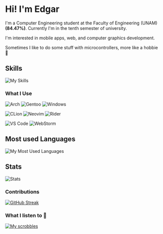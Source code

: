 # Hi! I'm Edgar

I'm a Computer Engineering student at the Faculty of Engineering (UNAM) __(84.47%)__. Currently I'm in the tenth semester of university.

I'm interested in mobile apps, web, and computer graphics development.

Sometimes I like to do some stuff with microcontrollers, more like a hobbie :eyes:

## Skills

![My Skills](https://skillicons.dev/icons?i=cs,dotnet,cpp,python,angular,ts,js,linux&theme=dark)

### What I Use

![Arch](https://img.shields.io/badge/Arch%20Linux-1793D1?logo=arch-linux&logoColor=fff&style=for-the-badge)
![Gentoo](https://img.shields.io/badge/Gentoo-54487A?style=for-the-badge&logo=gentoo&logoColor=white)
![Windows](https://img.shields.io/badge/Windows-0078D6?style=for-the-badge&logo=windows&logoColor=white)

![CLion](https://img.shields.io/badge/CLion-black?style=for-the-badge&logo=clion&logoColor=white)
![Neovim](https://img.shields.io/badge/NeoVim-%2357A143.svg?&style=for-the-badge&logo=neovim&logoColor=white)
![Rider](https://img.shields.io/badge/Rider-000000.svg?style=for-the-badge&logo=Rider&logoColor=white&color=black&labelColor=crimson)

![VS Code](https://img.shields.io/badge/Visual%20Studio%20Code-0078d7.svg?style=for-the-badge&logo=visual-studio-code&logoColor=white)
![WebStorm](https://img.shields.io/badge/webstorm-143?style=for-the-badge&logo=webstorm&logoColor=white&color=black)

## Most used Languages

![My Most Used Languages](https://github-readme-stats.vercel.app/api/top-langs/?username=Azrielx86&theme=gotham&layout=compact&hide=HTML,CSS,SCSS,VHDL,Assembly,ShaderLab,PHP,HLSL&exclude_repo=ProyectoFinalPOO,PracticasComputoGrafico_2024-1)

## Stats

![Stats](https://github-readme-stats.vercel.app/api?username=Azrielx86&show_icons=true&theme=gotham)

### Contributions

[![GitHub Streak](https://github-readme-streak-stats.herokuapp.com?user=Azrielx86&theme=gotham)](https://git.io/streak-stats)

### What I listen to :eyes:

[![My scrobbles](https://lastfm-recently-played.vercel.app/api?user=Azrielx86&show_user=header&footer_style=wave&width=600)](https://www.last.fm/user/Azrielx86)
